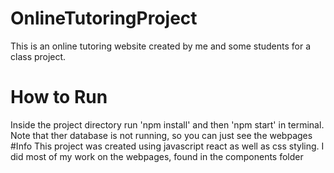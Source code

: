# OnlineTutoringProject
This is an online tutoring website created by me and some students for a class project.
# How to Run
Inside the project directory run 'npm install' and then 'npm start' in terminal.
Note that ther database is not running, so you can just see the webpages
#Info
This project was created using javascript react as well as css styling.
I did most of my work on the webpages, found in the components folder
